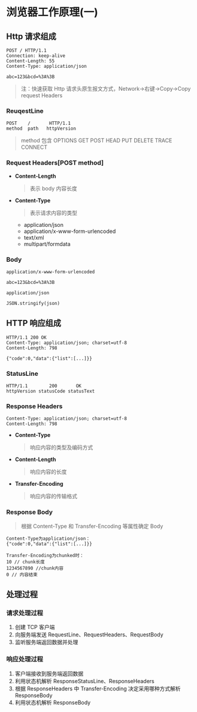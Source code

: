 # 浏览器工作原理(一)

## Http 请求组成

```
POST / HTTP/1.1
Connection: keep-alive
Content-Length: 55
Content-Type: application/json

abc=123&bcd=%3A%3B
```

> 注：快速获取 Http 请求头原生报文方式，Network->右键->Copy->Copy request Headers

### ReuqestLine

```
POST    /       HTTP/1.1
method  path   httpVersion
```

> method 包含 OPTIONS GET POST HEAD PUT DELETE TRACE CONNECT

### Request Headers[POST method]

- **Content-Length**
  > 表示 body 内容长度
- **Content-Type**
  > 表示请求内容的类型
  - application/json
  - application/x-www-form-urlencoded
  - text/xml
  - multipart/formdata

### Body

```
application/x-www-form-urlencoded

abc=123&bcd=%3A%3B
```

```
application/json

JSON.stringify(json)
```

## HTTP 响应组成

```
HTTP/1.1 200 OK
Content-Type: application/json; charset=utf-8
Content-Length: 798

{"code":0,"data":{"list":[...]}}

```

### StatusLine

```
HTTP/1.1        200       OK
httpVersion statusCode statusText
```

### Response Headers

```
Content-Type: application/json; charset=utf-8
Content-Length: 798
```

- **Content-Type**
  > 响应内容的类型及编码方式
- **Content-Length**
  > 响应内容的长度
- **Transfer-Encoding**
  > 响应内容的传输格式

### Response Body

> 根据 Content-Type 和 Transfer-Encoding 等属性确定 Body

```
Content-Type为application/json：
{"code":0,"data":{"list":[...]}}

Transfer-Encoding为chunked时：
10 // chunk长度
1234567890 //chunk内容
0 // 内容结束
```

## 处理过程

### 请求处理过程

1. 创建 TCP 客户端
2. 向服务端发送 RequestLine、RequestHeaders、RequestBody
3. 监听服务端返回数据并处理

### 响应处理过程

1. 客户端接收到服务端返回数据
2. 利用状态机解析 ResponseStatusLine、ResponseHeaders
3. 根据 ResponseHeaders 中 Transfer-Encoding 决定采用哪种方式解析 ResponseBody
4. 利用状态机解析 ResponseBody
